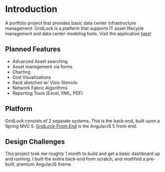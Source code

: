 # Introduction
A portfolio project that provides basic data center infrastructure management. GridLock is a platform that supports IT asset lifecycle management and data center modeling tools. Visit the application [here!](https://gridlock-frontend.herokuapp.com)

## Planned Features
- Advanced Asset searching
- Asset management via forms
- Charting
- Grid Visualizations
- Rack sketches w/ Visio Stencils
- Network Fabric Algorithms
- Reporting Tools (Excel, XML, PDF)

## Platform
GridLock consists of 2 separate systems. This is the back-end, built upon a Spring MVC 5. [GridLock-Front-End](https://github.com/ryan-beckett/GridLock-Front-End) is the AngularJS 5 front-end.

## Design Challenges
This project took me roughly 1 month to build and get a basic dashboard up and running. I built the entire back-end from scratch, and modified a pre-built, premium AngularJS theme.
